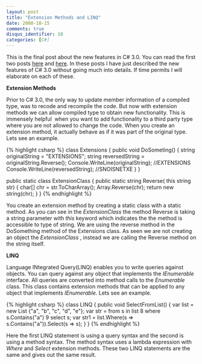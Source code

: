 ```yaml
---
layout: post
title: "Extension Methods and LINQ"
date: 2008-10-15
comments: true
disqus_identifier: 10
categories: [C#]
---
```

This is the final post about the new features in C# 3.0. You can read
the first two posts
[here](http://www.simplyvinay.com/Post/6/Automatic-Properties-and-Object-Initializers.aspx)
and
[here](http://www.simplyvinay.com/Post/8/Type-Inference,-Anonymous-types-and-Lambda-Expressions.aspx).
In these posts I have just described the new features of C# 3.0 without
going much into details. If time permits I will elaborate on each of
these.

**Extension Methods**

Prior to C# 3.0, the only way to update member information of a
compiled type, was to recode and recompile the code. But now with
extension methods we can allow compiled type to obtain new
functionality. This is immensely helpful  when you want to add
functionality to a third party type where you are not allowed to change
the code. When you create an extension method, it actually behave as if
it was part of the original type. Lets see an example.

{% highlight csharp %}
class Extensions
{
    public void DoSometing()
    {
        string originalString = "EXTENSIONS";
        string reversedString = originalString.Reverse();
        Console.WriteLine(originalString); //EXTENSIONS
        Console.WriteLine(reversedString); //SNOISNETXE
    }
}

public static class ExtensionClass
{
    public static string Reverse(
        this string str)
    {
        char[] chr = str.ToCharArray();
        Array.Reverse(chr);
        return new string(chr);
    }
}
{% endhighlight %}

You create an extension method by creating a static class with a static
method. As you can see in the *ExtensionClass* the method Reverse is
taking a string parameter with *this* keyword which indicates the the
method is accessible to type of string. We are using the reverse method
in the DoSomething method of the Extensions class. As seen we are not
creating an object the *ExtensionClass* , instead we are calling the
Reverse method on the string itself.

**LINQ**

Language INtegrated Query(LINQ) enables you to write queries against
objects. You can query against any object that implements the
*IEnumerable<T>* interface. All queries are converted into method
calls to the *Enumerable* class. This class contains extension methods
that can be applied to any object that implements *IEnumerable*. Lets
see an example.

{% highlight csharp %}
class LINQ
{
    public void SelectFromList()
    {
        var list = new List<string> {"a", "b", "c", "d", "e"};
        var str = from s in list 8 where s.Contains("a") 9 select s;
        var str1 = list.Where(s => s.Contains("a")).Select(s => s);
    }
}
{% endhighlight %}

Here the first LINQ statement is using a query syntax and the second is
using a method syntax. The method syntax uses a lambda expression with
*Where* and *Select* extension methods. These two LINQ statements are
the same and gives out the same result.

